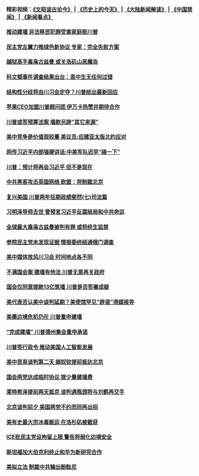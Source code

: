 #### 精彩视频：[《文昭谈古论今》](http://45.76.195.252/wenzhao) | [《历史上的今天》](http://45.76.195.252/today-in-history) | [《大陆新闻解读》](http://45.76.195.252/ntdtv-comedy) | [《中国禁闻》](http://45.76.195.252/ntdtv-news) | [《新闻看点》](http://45.76.195.252/news-insight) 

 #### [推动建墙 非法移民犯罪受害家庭挺川普](../pages/prog203/a102511457.md?t=02140337) 

#### [民主党左翼力推绿色新协议 专家：完全失败方案](../pages/prog203/a102511363.md?t=02140337) 

#### [越狱高手毒枭古兹曼 或关洛矶山恶魔岛](../pages/prog203/a102511380.md?t=02140337) 

#### [科文顿事件调查结果出台：高中生无任何过错](../pages/prog203/a102511277.md?t=02140337) 

#### [结构性分歧将由川习会定夺？川普给出最新回应](../pages/prog203/a102511192.md?t=02140337) 

#### [苹果CEO加盟川普顾问团 伊万卡热赞并期待合作](../pages/prog203/a102511236.md?t=02140337) 

#### [川普或签预算法案 墙款另辟“其它来源”](../pages/prog203/a102511165.md?t=02140337) 

#### [美中竞争是价值观较量 美议员:应建亚太版北约应对](../pages/prog203/a102511138.md?t=02140337) 

#### [网传习近平内部强硬讲话:中美军队迟早“碰一下”](../pages/prog203/a102511104.md?t=02140337) 

#### [川普：预计将再会习近平 但不是现在](../pages/prog203/a102511113.md?t=02140337) 

#### [中共黑客攻击英国网络 欧盟：将制裁北京](../pages/prog203/a102510339.md?t=02140337) 

#### [复兴美国 川普两年任期政绩斐然(七)司法篇](../pages/prog203/a102510928.md?t=02140337) 

#### [习明泽导师去世 曾预言习近平反腐结局和中共命运](../pages/prog203/a102510669.md?t=02140337) 

#### [全球最大毒枭古兹曼被判有罪 或将终生监禁](../pages/prog203/a102510569.md?t=02140337) 

#### [参院民主党未发现证据 情报委终结通俄门调查](../pages/prog203/a102510590.md?t=02140337) 

#### [美中媒体放风川习会 时间地点各不同](../pages/prog203/a102510488.md?t=02140337) 

#### [不满国会案 建墙有他法 川普无意再关政府](../pages/prog203/a102510560.md?t=02140337) 

#### [国会仅同意拨款13亿筑墙 川普是否签署成疑](../pages/prog203/a102510407.md?t=02140337) 

#### [美代表否认美中谈判延期？美使馆罕见“辟谣”港媒报导](../pages/prog203/a102510279.md?t=02140337) 

#### [美墨边境危机仍在 川普重申建墙](../pages/prog203/a102510308.md?t=02140337) 

#### [“完成建墙” 川普德州集会重申承诺](../pages/prog203/a102510314.md?t=02140337) 

#### [川普签行政令 推动美国人工智能发展](../pages/prog203/a102510312.md?t=02140337) 

#### [美中贸易谈判第二天 姆奴钦提前抵达北京](../pages/prog203/a102510317.md?t=02140337) 

#### [国会两党达成临时协议 拨少量建墙费](../pages/prog203/a102510287.md?t=02140337) 

#### [莱特希泽提前两天抵京 谈判遇瓶颈将与刘鹤再交手](../pages/prog203/a102510252.md?t=02140337) 

#### [北京谈判前夕 美国两党不约而同再出招](../pages/prog203/a102509524.md?t=02140337) 

#### [美有史最大宗冰毒贩运 在洛杉矶被截获](../pages/prog203/a102509803.md?t=02140337) 

#### [ICE批民主党设拘留上限 警告将弱化边境安全](../pages/prog203/a102509807.md?t=02140337) 

#### [斯坦福加大伯克利终止和华为新研究合作](../pages/prog203/a102509768.md?t=02140337) 

#### [美拟立法 制裁中共输出酚酞尼](../pages/prog203/a102509629.md?t=02140337) 

